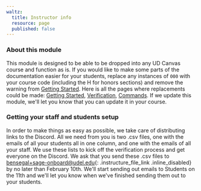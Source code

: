 ```yaml
---
waltz:
  title: Instructor info
  resource: page
  published: false
---
```

### About this module

This module is designed to be able to be dropped into any UD Canvas course and function as is. If you would like to make
some parts of the documentation easier for your students, replace any instances of `000` with your course code
(including the H for honors sections) and remove the warning from [Getting Started][11]. Here is all the pages where
replacements could be made: [Getting Started][11], [Verification][12], [Commands][13]. If we update this module, we'll
let you know that you can update it in your course.

### Getting your staff and students setup

In order to make things as easy as possible, we take care of distributing links to the Discord. All we need from you is
two .csv files, one with the emails of all your students all in one column, and one with the emails of all your staff.
We use these lists to kick off the verification process and get everyone on the Discord. We ask that you send these .csv
files to [bensegal+sage-onboard@udel.edu][14]{: .instructure_file_link .inline_disabled} by no later than February 10th.
We'll start sending out emails to Students on the 11th and we'll let you know when we've finished sending them out to
your students.

   [11]: https://canvas.instructure.com/courses/2510334/pages/getting-started (Getting Started)
   [12]: https://canvas.instructure.com/courses/2510334/pages/verification (Verification)
   [13]: https://canvas.instructure.com/courses/2510334/pages/commands (Commands)
   [14]: mailto:bensegal+sage-onboard